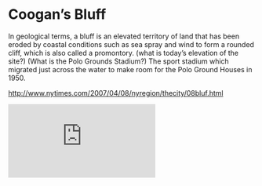 ---
---
# Coogan’s Bluff

In geological terms, a bluff is an elevated territory of land that has been eroded by coastal conditions such as sea spray and wind to form a rounded cliff, which is also called a promontory. (what is today’s elevation of the site?) (What is the Polo Grounds Stadium?) The sport stadium which migrated just across the water to make room for the Polo Ground Houses in 1950.

http://www.nytimes.com/2007/04/08/nyregion/thecity/08bluf.html

![The Polo Grounds when still used as a stadium](https://images.nypl.org/index.php?id=722650F&t=w)
